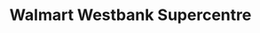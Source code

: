 ---
title: "Walmart Westbank Supercentre"
url: /westbank/walmart-westbank-supercentre/
shop: department store
---